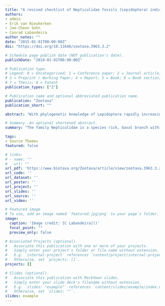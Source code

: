 ```yaml
---
title: "A revised checklist of Nepticulidae fossils (Lepidoptera) indicates an Early Cretaceous origin"
authors:
- admin
- Erik van Nieukerken
- Jae-Cheon Sohn
- Conrad Labandeira
author_notes: ""
date: "2015-01-01T00:00:00Z"
doi: "https://doi.org/10.11646/zootaxa.3963.3.2"

# Schedule page publish date (NOT publication's date).
publishDate: "2010-01-01T00:00:00Z"

# Publication type.
# Legend: 0 = Uncategorized; 1 = Conference paper; 2 = Journal article;
# 3 = Preprint / Working Paper; 4 = Report; 5 = Book; 6 = Book section;
# 7 = Thesis; 8 = Patent
publication_types: ["2"]

# Publication name and optional abbreviated publication name.
publication: "Zootaxa"
publication_short: ""

abstract: "With phylogenetic knowledge of Lepidoptera rapidly increasing, catalysed by increasingly powerful molecular techniques, the demand for fossil calibration points to estimate an evolutionary timeframe for the order is becoming an increasingly pressing issue. The family Nepticulidae is a species rich, basal branch within the phylogeny of the Lepidoptera, characterized by larval leaf-mining habits, and thereby represents a potentially important lineage whose evolutionary history can be established more thoroughly with the potential use of fossil calibration points. Using our experience with extant global Nepticulidae, we discuss a list of characters that may be used to assign fossil leaf mines to Nepticulidae, and suggest useful methods for classifying relevant fossil material. We present a checklist of 79 records of Nepticulidae representing adult and leaf-mine fossils mentioned in literature, often with multiple exemplars constituting a single record. We provide our interpretation of these fossils. Two species now are included in the collective generic name Stigmellites: Stigmellites resupinata (Krassilov, 2008) comb. nov. (from Ophiheliconoma) and Stigmellites almeidae (Martins-Neto, 1989) comb. nov. (from Nepticula). Eleven records are for the first time attributed to Nepticulidae. After discarding sev- eral dubious records, including one possibly placing the family at a latest Jurassic position, we conclude that the oldest fossils likely attributable to Nepticulidae are several exemplars representing a variety of species from the Dakota Forma- tion (USA). The relevant strata containing these earliest fossils are now dated at 102 Ma (million years ago) in age, corresponding to the latest Albian Stage of the Early Cretaceous. Integration of all records in the checklist shows that a continuous presence of nepticulid-like leaf mines preserved as compression–impression fossils and by amber entombment of adults have a fossil record extending to the latest Early Cretaceous."

# Summary. An optional shortened abstract.
summary: "The family Nepticulidae is a species rich, basal branch within the phylogeny of the Lepidoptera, characterized by larval leaf-mining habits, and thereby represents a potentially important lineage whose evolutionary history can be established more thoroughly with the potential use of fossil calibration points."

tags:
- Source Themes
featured: false

# links:
# - name: ""
#   url: ""
url_pdf: 'https://www.biotaxa.org/Zootaxa/article/view/zootaxa.3963.3.2/57825'
url_code: ''
url_dataset: ''
url_poster: ''
url_project: ''
url_slides: ''
url_source: ''
url_video: ''

# Featured image
# To use, add an image named `featured.jpg/png` to your page's folder. 
image:
  caption: 'Image credit: [C Labandeira]()'
  focal_point: ""
  preview_only: false

# Associated Projects (optional).
#   Associate this publication with one or more of your projects.
#   Simply enter your project's folder or file name without extension.
#   E.g. `internal-project` references `content/project/internal-project/index.md`.
#   Otherwise, set `projects: []`.
projects: []

# Slides (optional).
#   Associate this publication with Markdown slides.
#   Simply enter your slide deck's filename without extension.
#   E.g. `slides: "example"` references `content/slides/example/index.md`.
#   Otherwise, set `slides: ""`.
slides: example
---
```

